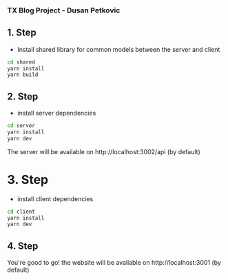 ### TX Blog Project - Dusan Petkovic


## 1. Step 

- Install shared library for common models between the server and client 
```bash
cd shared
yarn install 
yarn build
```


## 2. Step 
- install server dependencies 
```bash 
cd server
yarn install
yarn dev
```
The server will be available on http://localhost:3002/api (by default)


# 3. Step

- install client dependencies 
```bash
cd client
yarn install
yarn dev
```

## 4. Step

You're good to go!
the website will be available on http://localhost:3001 (by default)